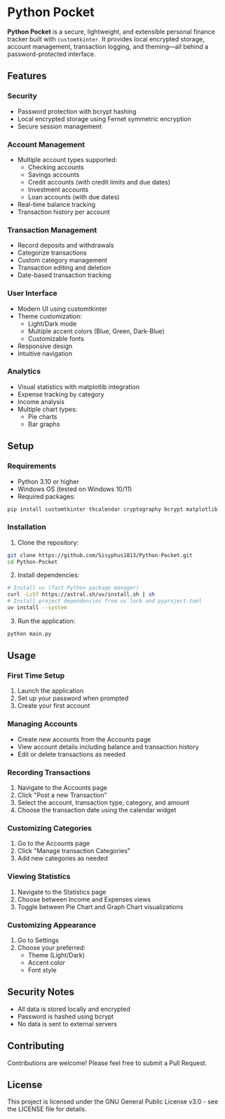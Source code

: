 # Python Pocket

**Python Pocket** is a secure, lightweight, and extensible personal finance tracker built with `customtkinter`. It provides local encrypted storage, account management, transaction logging, and theming—all behind a password-protected interface.

## Features

### Security
- Password protection with bcrypt hashing
- Local encrypted storage using Fernet symmetric encryption
- Secure session management

### Account Management
- Multiple account types supported:
  - Checking accounts
  - Savings accounts
  - Credit accounts (with credit limits and due dates)
  - Investment accounts
  - Loan accounts (with due dates)
- Real-time balance tracking
- Transaction history per account

### Transaction Management
- Record deposits and withdrawals
- Categorize transactions
- Custom category management
- Transaction editing and deletion
- Date-based transaction tracking

### User Interface
- Modern UI using customtkinter
- Theme customization:
  - Light/Dark mode
  - Multiple accent colors (Blue, Green, Dark-Blue)
  - Customizable fonts
- Responsive design
- Intuitive navigation

### Analytics
- Visual statistics with matplotlib integration
- Expense tracking by category
- Income analysis
- Multiple chart types:
  - Pie charts
  - Bar graphs

## Setup

### Requirements
- Python 3.10 or higher
- Windows OS (tested on Windows 10/11)
- Required packages:
```bash
pip install customtkinter tkcalendar cryptography bcrypt matplotlib
```

### Installation
1. Clone the repository:
```bash
git clone https://github.com/Sisyphus1813/Python-Pocket.git
cd Python-Pocket
```

2. Install dependencies:
```bash
# Install uv (fast Python package manager)
curl -LsSf https://astral.sh/uv/install.sh | sh
# Install project dependencies from uv.lock and pyproject.toml
uv install --system
```

3. Run the application:
```bash
python main.py
```

## Usage

### First Time Setup
1. Launch the application
2. Set up your password when prompted
3. Create your first account

### Managing Accounts
- Create new accounts from the Accounts page
- View account details including balance and transaction history
- Edit or delete transactions as needed

### Recording Transactions
1. Navigate to the Accounts page
2. Click "Post a new Transaction"
3. Select the account, transaction type, category, and amount
4. Choose the transaction date using the calendar widget

### Customizing Categories
1. Go to the Accounts page
2. Click "Manage transaction Categories"
3. Add new categories as needed

### Viewing Statistics
1. Navigate to the Statistics page
2. Choose between Income and Expenses views
3. Toggle between Pie Chart and Graph Chart visualizations

### Customizing Appearance
1. Go to Settings
2. Choose your preferred:
   - Theme (Light/Dark)
   - Accent color
   - Font style

## Security Notes
- All data is stored locally and encrypted
- Password is hashed using bcrypt
- No data is sent to external servers

## Contributing
Contributions are welcome! Please feel free to submit a Pull Request.

## License
This project is licensed under the GNU General Public License v3.0 - see the LICENSE file for details.
